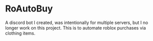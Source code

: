 # RoAutoBuy
A discord bot I created, was intentionally for multiple servers, but I no longer work on this project. This is to automate roblox purchases via clothing items.
